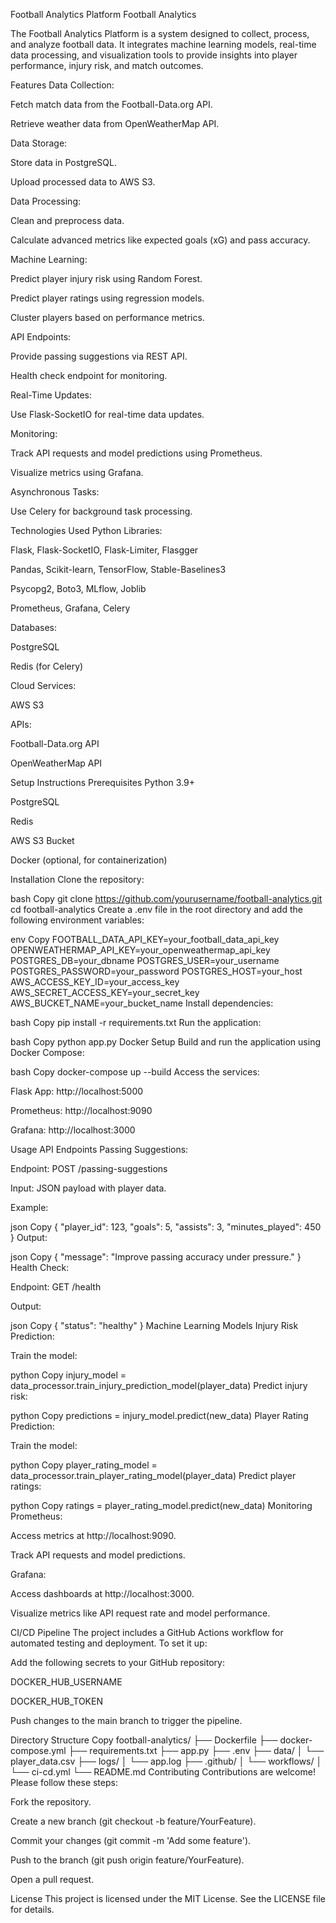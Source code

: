 Football Analytics Platform
Football Analytics

The Football Analytics Platform is a system designed to collect, process, and analyze football data. It integrates machine learning models, real-time data processing, and visualization tools to provide insights into player performance, injury risk, and match outcomes.

Features
Data Collection:

Fetch match data from the Football-Data.org API.

Retrieve weather data from OpenWeatherMap API.

Data Storage:

Store data in PostgreSQL.

Upload processed data to AWS S3.

Data Processing:

Clean and preprocess data.

Calculate advanced metrics like expected goals (xG) and pass accuracy.

Machine Learning:

Predict player injury risk using Random Forest.

Predict player ratings using regression models.

Cluster players based on performance metrics.

API Endpoints:

Provide passing suggestions via REST API.

Health check endpoint for monitoring.

Real-Time Updates:

Use Flask-SocketIO for real-time data updates.

Monitoring:

Track API requests and model predictions using Prometheus.

Visualize metrics using Grafana.

Asynchronous Tasks:

Use Celery for background task processing.

Technologies Used
Python Libraries:

Flask, Flask-SocketIO, Flask-Limiter, Flasgger

Pandas, Scikit-learn, TensorFlow, Stable-Baselines3

Psycopg2, Boto3, MLflow, Joblib

Prometheus, Grafana, Celery

Databases:

PostgreSQL

Redis (for Celery)

Cloud Services:

AWS S3

APIs:

Football-Data.org API

OpenWeatherMap API

Setup Instructions
Prerequisites
Python 3.9+

PostgreSQL

Redis

AWS S3 Bucket

Docker (optional, for containerization)

Installation
Clone the repository:

bash
Copy
git clone https://github.com/yourusername/football-analytics.git
cd football-analytics
Create a .env file in the root directory and add the following environment variables:

env
Copy
FOOTBALL_DATA_API_KEY=your_football_data_api_key
OPENWEATHERMAP_API_KEY=your_openweathermap_api_key
POSTGRES_DB=your_dbname
POSTGRES_USER=your_username
POSTGRES_PASSWORD=your_password
POSTGRES_HOST=your_host
AWS_ACCESS_KEY_ID=your_access_key
AWS_SECRET_ACCESS_KEY=your_secret_key
AWS_BUCKET_NAME=your_bucket_name
Install dependencies:

bash
Copy
pip install -r requirements.txt
Run the application:

bash
Copy
python app.py
Docker Setup
Build and run the application using Docker Compose:

bash
Copy
docker-compose up --build
Access the services:

Flask App: http://localhost:5000

Prometheus: http://localhost:9090

Grafana: http://localhost:3000

Usage
API Endpoints
Passing Suggestions:

Endpoint: POST /passing-suggestions

Input: JSON payload with player data.

Example:

json
Copy
{
  "player_id": 123,
  "goals": 5,
  "assists": 3,
  "minutes_played": 450
}
Output:

json
Copy
{
  "message": "Improve passing accuracy under pressure."
}
Health Check:

Endpoint: GET /health

Output:

json
Copy
{
  "status": "healthy"
}
Machine Learning Models
Injury Risk Prediction:

Train the model:

python
Copy
injury_model = data_processor.train_injury_prediction_model(player_data)
Predict injury risk:

python
Copy
predictions = injury_model.predict(new_data)
Player Rating Prediction:

Train the model:

python
Copy
player_rating_model = data_processor.train_player_rating_model(player_data)
Predict player ratings:

python
Copy
ratings = player_rating_model.predict(new_data)
Monitoring
Prometheus:

Access metrics at http://localhost:9090.

Track API requests and model predictions.

Grafana:

Access dashboards at http://localhost:3000.

Visualize metrics like API request rate and model performance.

CI/CD Pipeline
The project includes a GitHub Actions workflow for automated testing and deployment. To set it up:

Add the following secrets to your GitHub repository:

DOCKER_HUB_USERNAME

DOCKER_HUB_TOKEN

Push changes to the main branch to trigger the pipeline.

Directory Structure
Copy
football-analytics/
├── Dockerfile
├── docker-compose.yml
├── requirements.txt
├── app.py
├── .env
├── data/
│   └── player_data.csv
├── logs/
│   └── app.log
├── .github/
│   └── workflows/
│       └── ci-cd.yml
└── README.md
Contributing
Contributions are welcome! Please follow these steps:

Fork the repository.

Create a new branch (git checkout -b feature/YourFeature).

Commit your changes (git commit -m 'Add some feature').

Push to the branch (git push origin feature/YourFeature).

Open a pull request.

License
This project is licensed under the MIT License. See the LICENSE file for details.
